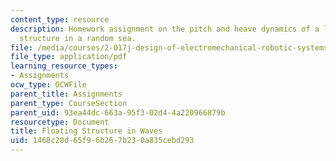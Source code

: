 ```yaml
---
content_type: resource
description: Homework assignment on the pitch and heave dynamics of a large floating
  structure in a random sea.
file: /media/courses/2-017j-design-of-electromechanical-robotic-systems-fall-2009/1468c28d65f96b267b230a835cebd293_MIT2_017JF09_p28.pdf
file_type: application/pdf
learning_resource_types:
- Assignments
ocw_type: OCWFile
parent_title: Assignments
parent_type: CourseSection
parent_uid: 93ea44dc-663a-95f3-02d4-4a220966879b
resourcetype: Document
title: Floating Structure in Waves
uid: 1468c28d-65f9-6b26-7b23-0a835cebd293
---
```

